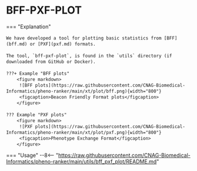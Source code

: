 # BFF-PXF-PLOT

=== "Explanation"

    We have developed a tool for plotting basic statistics from [BFF](bff.md) or [PXF](pxf.md) formats. 

    The tool, `bff-pxf-plot`, is found in the `utils` directory (if downloaded from GitHub or Docker).

    ???+ Example "BFF plots"
        <figure markdown>
         ![BFF plots](https://raw.githubusercontent.com/CNAG-Biomedical-Informatics/pheno-ranker/main/xt/plot/bff.png){width="800"}
         <figcaption>Beacon Friendly Format plots</figcaption>
        </figure>

    ??? Example "PXF plots"
        <figure markdown>
         ![PXF plots](https://raw.githubusercontent.com/CNAG-Biomedical-Informatics/pheno-ranker/main/xt/plot/pxf.png){width="800"}
         <figcaption>Phenotype Exchange Format</figcaption>
        </figure>

=== "Usage"
    --8<-- "https://raw.githubusercontent.com/CNAG-Biomedical-Informatics/pheno-ranker/main/utils/bff_pxf_plot/README.md"
